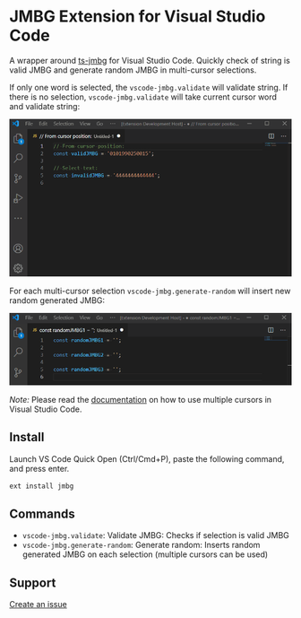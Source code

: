 # JMBG Extension for Visual Studio Code

A wrapper around [ts-jmbg](https://github.com/borko-rajkovic/ts-jmbg) for Visual Studio Code.
Quickly check of string is valid JMBG and generate random JMBG in multi-cursor selections.

If only one word is selected, the `vscode-jmbg.validate` will validate string. If there is no selection, `vscode-jmbg.validate` will take current cursor word and validate string:

![JMBG Validation](https://raw.githubusercontent.com/borko-rajkovic/vscode-jmbg/main/images/validate.gif)

For each multi-cursor selection `vscode-jmbg.generate-random` will insert new random generated JMBG:

![Generate Random JMBG](https://raw.githubusercontent.com/borko-rajkovic/vscode-jmbg/main/images/generate-random.gif)

_Note:_ Please read the [documentation](https://code.visualstudio.com/Docs/editor/editingevolved) on how to use multiple cursors in Visual Studio Code.

## Install

Launch VS Code Quick Open (Ctrl/Cmd+P), paste the following command, and press enter.

```sh
ext install jmbg
```

## Commands

- `vscode-jmbg.validate`: Validate JMBG: Checks if selection is valid JMBG
- `vscode-jmbg.generate-random`: Generate random: Inserts random generated JMBG on each selection (multiple cursors can be used)

## Support

[Create an issue](https://github.com/borko-rajkovic/vscode-jmbg/issues)
